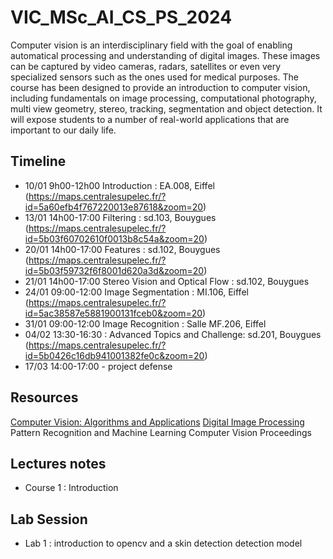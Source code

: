 # VIC_MSc_AI_CS_PS_2024

Computer vision is an interdisciplinary field with the goal of enabling automatical processing and understanding of digital images. These images can be captured by video cameras, radars, satellites or even very specialized sensors such as the ones used for medical purposes. The course has been designed to provide an introduction to computer vision, including fundamentals on image processing, computational photography, multi view geometry, stereo, tracking, segmentation and object detection. It will expose students to a number of real-world applications that are important to our daily life.

## Timeline

+ 10/01 9h00-12h00 Introduction : EA.008, Eiffel (https://maps.centralesupelec.fr/?id=5a60efb4f767220013e87618&zoom=20)
+ 13/01 14h00-17:00 Filtering  : sd.103, Bouygues (https://maps.centralesupelec.fr/?id=5b03f60702610f0013b8c54a&zoom=20)
+ 20/01 14h00-17:00 Features : sd.102, Bouygues (https://maps.centralesupelec.fr/?id=5b03f59732f6f8001d620a3d&zoom=20)
+ 21/01 14h00-17:00 Stereo Vision and Optical Flow : sd.102, Bouygues
+ 24/01 09:00-12:00 Image Segmentation : MI.106, Eiffel (https://maps.centralesupelec.fr/?id=5ac38587e5881900131fceb0&zoom=20)
+ 31/01 09:00-12:00 Image Recognition : Salle MF.206, Eiffel
+ 04/02 13:30-16:30 :  Advanced Topics and Challenge:  sd.201, Bouygues (https://maps.centralesupelec.fr/?id=5b0426c16db941001382fe0c&zoom=20)
+ 17/03 14:00-17:00 - project defense

## Resources
[Computer Vision: Algorithms and Applications](https://szeliski.org/Book/)
[Digital Image Processing](https://dl.ebooksworld.ir/motoman/Digital.Image.Processing.3rd.Edition.www.EBooksWorld.ir.pdf)
Pattern Recognition and Machine Learning
Computer Vision Proceedings

## Lectures notes

+ Course 1 : Introduction

## Lab Session

+ Lab 1 : introduction to opencv and a skin detection detection model
